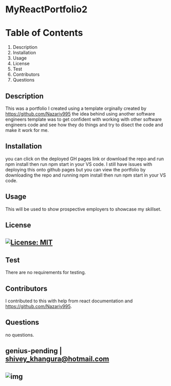 
# MyReactPortfolio2



# Table of Contents
1. Description
2. Installation
3. Usage
4. License
5. Test
6. Contributors
7. Questions
## Description
This was a portfolio I created using a template orginally created by https://github.com/Nazariy995 the idea behind using another software engineers template was to get confident with working with other software engineers code and see how they do things and try to disect the code and make it work for me.
## Installation
you can click on the deployed GH pages link or download the repo and run npm install then run npm start in your VS code. I still have issues with deploying this onto github pages but you can view the portfolio by downloading the repo and running npm install then run npm start in your VS code.
## Usage
This will be used to show prospective employers to showcase my skillset.
## License
## [![License: MIT](https://img.shields.io/badge/License-MIT-yellow.svg)](https://opensource.org/licenses/MIT)
## Test
There are no requirements for testing.
## Contributors
I contributed to this with help from react documentation and https://github.com/Nazariy995.
## Questions
no questions.
## genius-pending | shivey_khangura@hotmail.com
## ![img](https://avatars.githubusercontent.com/u/67982777?v=4)